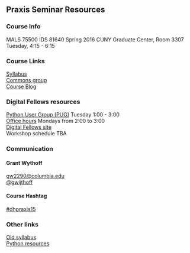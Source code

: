 ## Praxis Seminar Resources

### Course Info

MALS 75500
IDS 81640
Spring 2016
CUNY Graduate Center, Room 3307
Tuesday, 4:15 - 6:15

### Course Links

[Syllabus](https://github.com/gwijthoff/Praxis/blob/master/praxis_syllabus.md)  
[Commons group](http://commons.gc.cuny.edu/groups/digital-praxis-seminar-2015-2016/)  
[Course Blog](http://cuny.is/dhpraxis15)  

### Digital Fellows resources

[Python User Group \(PUG\)](https://digitalfellows.commons.gc.cuny.edu/2015/10/15/python-users-group/) Tuesday 1:00 - 3:00  
[Office hours](https://digitalfellows.commons.gc.cuny.edu/digital-fellows-office-hours/) Mondays from 2:00 to 3:00  
[Digital Fellows site](https://digitalfellows.commons.gc.cuny.edu/)  
Workshop schedule TBA  

### Communication

#### Grant Wythoff
gw2290@columbia.edu  
[@gwijthoff](https://twitter.com/gwijthoff)  

#### Course Hashtag
[#dhpraxis15](https://twitter.com/search?q=dhpraxis15&src=typd)  

### Other links

[Old syllabus](https://github.com/gwijthoff/Praxis/blob/master/praxis_syllabus.md)  
[Python resources](https://github.com/smythp/python-resources)  












